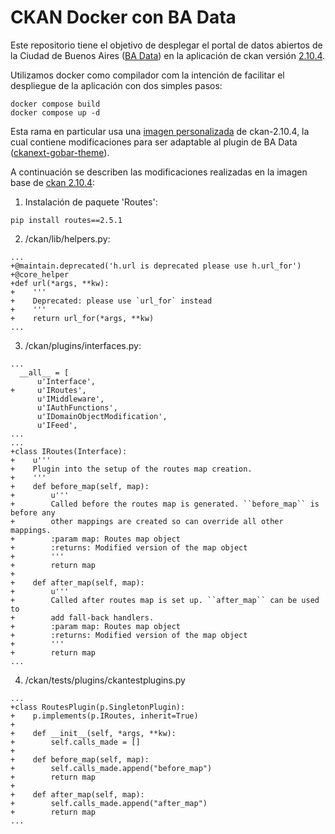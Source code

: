 # CKAN Docker con BA Data
Este repositorio tiene el objetivo de desplegar el portal de datos abiertos de la Ciudad de Buenos Aires ([BA Data](https://data.buenosaires.gob.ar/)) en la aplicación de ckan versión [2.10.4](https://github.com/ckan/ckan/releases/tag/ckan-2.10.4).

Utilizamos docker como compilador com la intención de facilitar el despliegue de la aplicación con dos simples pasos:

    docker compose build
    docker compose up -d


Esta rama en particular usa una [imagen personalizada](https://hub.docker.com/repository/docker/ddecampos/ckan-2.10.4/general) de ckan-2.10.4, la cual contiene modificaciones para ser adaptable al plugin de BA Data ([ckanext-gobar-theme](https://github.com/datosgcba/ckanext-gobar-theme/tree/develop)).

A continuación se describen las modificaciones realizadas en la imagen base de [ckan 2.10.4](https://hub.docker.com/layers/ckan/ckan-base/2.10.4/images/sha256-3728a4d27fc18dfb41216423d220f67c492dc125c98c3ca99d29dc670885056f?context=explore):

1. Instalación de paquete 'Routes':
```
pip install routes==2.5.1
```

2. /ckan/lib/helpers.py:
```
...
+@maintain.deprecated('h.url is deprecated please use h.url_for')
+@core_helper
+def url(*args, **kw):
+    '''
+    Deprecated: please use `url_for` instead
+    '''
+    return url_for(*args, **kw)
...
```

3. /ckan/plugins/interfaces.py:
```
...
  __all__ = [
      u'Interface',
+     u'IRoutes',
      u'IMiddleware',
      u'IAuthFunctions',
      u'IDomainObjectModification',
      u'IFeed',
...
...
+class IRoutes(Interface):
+    u'''
+    Plugin into the setup of the routes map creation.
+    '''
+    def before_map(self, map):
+        u'''
+        Called before the routes map is generated. ``before_map`` is before any
+        other mappings are created so can override all other mappings.
+        :param map: Routes map object
+        :returns: Modified version of the map object
+        '''
+        return map
+
+    def after_map(self, map):
+        u'''
+        Called after routes map is set up. ``after_map`` can be used to
+        add fall-back handlers.
+        :param map: Routes map object
+        :returns: Modified version of the map object
+        '''
+        return map
...
```
4. /ckan/tests/plugins/ckantestplugins.py
```
...
+class RoutesPlugin(p.SingletonPlugin):
+    p.implements(p.IRoutes, inherit=True)
+
+    def __init__(self, *args, **kw):
+        self.calls_made = []
+
+    def before_map(self, map):
+        self.calls_made.append("before_map")
+        return map
+
+    def after_map(self, map):
+        self.calls_made.append("after_map")
+        return map
...
```